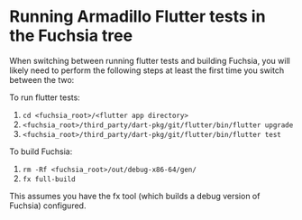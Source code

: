 # Running Armadillo Flutter tests in the Fuchsia tree

When switching between running flutter tests and building Fuchsia, you will
likely need to perform the following steps at least the first time you switch
between the two:

To run flutter tests:
1. ``cd <fuchsia_root>/<flutter app directory>``
1. ``<fuchsia_root>/third_party/dart-pkg/git/flutter/bin/flutter upgrade``
1. ``<fuchsia_root>/third_party/dart-pkg/git/flutter/bin/flutter test``

To build Fuchsia:
1. ``rm -Rf <fuchsia_root>/out/debug-x86-64/gen/``
1. ``fx full-build``

This assumes you have the fx tool (which builds a debug version of Fuchsia) configured.
